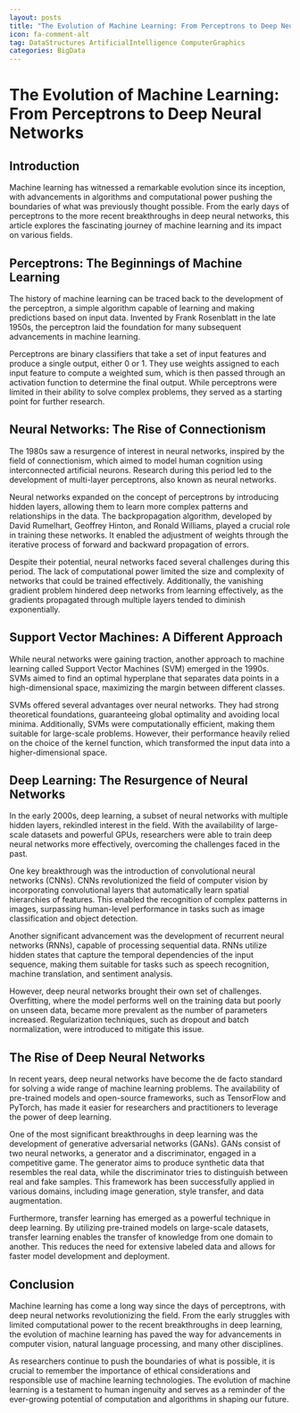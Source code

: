 ```yaml
---
layout: posts
title: "The Evolution of Machine Learning: From Perceptrons to Deep Neural Networks"
icon: fa-comment-alt
tag: DataStructures ArtificialIntelligence ComputerGraphics
categories: BigData
---
```



# The Evolution of Machine Learning: From Perceptrons to Deep Neural Networks

## Introduction

Machine learning has witnessed a remarkable evolution since its inception, with advancements in algorithms and computational power pushing the boundaries of what was previously thought possible. From the early days of perceptrons to the more recent breakthroughs in deep neural networks, this article explores the fascinating journey of machine learning and its impact on various fields.

## Perceptrons: The Beginnings of Machine Learning

The history of machine learning can be traced back to the development of the perceptron, a simple algorithm capable of learning and making predictions based on input data. Invented by Frank Rosenblatt in the late 1950s, the perceptron laid the foundation for many subsequent advancements in machine learning.

Perceptrons are binary classifiers that take a set of input features and produce a single output, either 0 or 1. They use weights assigned to each input feature to compute a weighted sum, which is then passed through an activation function to determine the final output. While perceptrons were limited in their ability to solve complex problems, they served as a starting point for further research.

## Neural Networks: The Rise of Connectionism

The 1980s saw a resurgence of interest in neural networks, inspired by the field of connectionism, which aimed to model human cognition using interconnected artificial neurons. Research during this period led to the development of multi-layer perceptrons, also known as neural networks.

Neural networks expanded on the concept of perceptrons by introducing hidden layers, allowing them to learn more complex patterns and relationships in the data. The backpropagation algorithm, developed by David Rumelhart, Geoffrey Hinton, and Ronald Williams, played a crucial role in training these networks. It enabled the adjustment of weights through the iterative process of forward and backward propagation of errors.

Despite their potential, neural networks faced several challenges during this period. The lack of computational power limited the size and complexity of networks that could be trained effectively. Additionally, the vanishing gradient problem hindered deep networks from learning effectively, as the gradients propagated through multiple layers tended to diminish exponentially.

## Support Vector Machines: A Different Approach

While neural networks were gaining traction, another approach to machine learning called Support Vector Machines (SVM) emerged in the 1990s. SVMs aimed to find an optimal hyperplane that separates data points in a high-dimensional space, maximizing the margin between different classes.

SVMs offered several advantages over neural networks. They had strong theoretical foundations, guaranteeing global optimality and avoiding local minima. Additionally, SVMs were computationally efficient, making them suitable for large-scale problems. However, their performance heavily relied on the choice of the kernel function, which transformed the input data into a higher-dimensional space.

## Deep Learning: The Resurgence of Neural Networks

In the early 2000s, deep learning, a subset of neural networks with multiple hidden layers, rekindled interest in the field. With the availability of large-scale datasets and powerful GPUs, researchers were able to train deep neural networks more effectively, overcoming the challenges faced in the past.

One key breakthrough was the introduction of convolutional neural networks (CNNs). CNNs revolutionized the field of computer vision by incorporating convolutional layers that automatically learn spatial hierarchies of features. This enabled the recognition of complex patterns in images, surpassing human-level performance in tasks such as image classification and object detection.

Another significant advancement was the development of recurrent neural networks (RNNs), capable of processing sequential data. RNNs utilize hidden states that capture the temporal dependencies of the input sequence, making them suitable for tasks such as speech recognition, machine translation, and sentiment analysis.

However, deep neural networks brought their own set of challenges. Overfitting, where the model performs well on the training data but poorly on unseen data, became more prevalent as the number of parameters increased. Regularization techniques, such as dropout and batch normalization, were introduced to mitigate this issue.

## The Rise of Deep Neural Networks

In recent years, deep neural networks have become the de facto standard for solving a wide range of machine learning problems. The availability of pre-trained models and open-source frameworks, such as TensorFlow and PyTorch, has made it easier for researchers and practitioners to leverage the power of deep learning.

One of the most significant breakthroughs in deep learning was the development of generative adversarial networks (GANs). GANs consist of two neural networks, a generator and a discriminator, engaged in a competitive game. The generator aims to produce synthetic data that resembles the real data, while the discriminator tries to distinguish between real and fake samples. This framework has been successfully applied in various domains, including image generation, style transfer, and data augmentation.

Furthermore, transfer learning has emerged as a powerful technique in deep learning. By utilizing pre-trained models on large-scale datasets, transfer learning enables the transfer of knowledge from one domain to another. This reduces the need for extensive labeled data and allows for faster model development and deployment.

## Conclusion

Machine learning has come a long way since the days of perceptrons, with deep neural networks revolutionizing the field. From the early struggles with limited computational power to the recent breakthroughs in deep learning, the evolution of machine learning has paved the way for advancements in computer vision, natural language processing, and many other disciplines.

As researchers continue to push the boundaries of what is possible, it is crucial to remember the importance of ethical considerations and responsible use of machine learning technologies. The evolution of machine learning is a testament to human ingenuity and serves as a reminder of the ever-growing potential of computation and algorithms in shaping our future.
